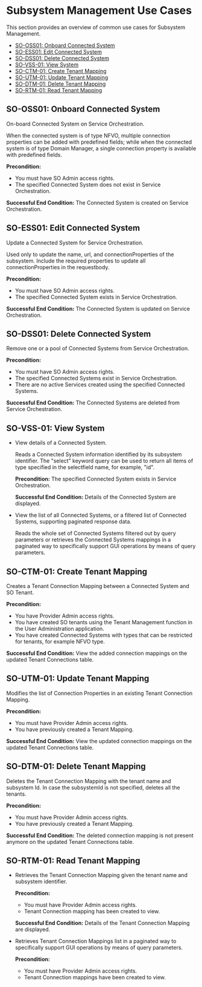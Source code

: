 # Subsystem Management Use Cases

This section provides an overview of common use cases for Subsystem Management.

- [SO-OSS01: Onboard Connected System](#so-oss01-onboard-connected-system)
- [SO-ESS01: Edit Connected System](#so-ess01-edit-connected-system)
- [SO-DSS01: Delete Connected System](#so-dss01-delete-connected-system)
- [SO-VSS-01: View System](#so-vss-01-view-system)
- [SO-CTM-01: Create Tenant Mapping](#so-ctm-01-create-tenant-mapping)
- [SO-UTM-01: Update Tenant Mapping](#so-utm-01-update-tenant-mapping)
- [SO-DTM-01: Delete Tenant Mapping](#so-dtm-01-delete-tenant-mapping)
- [SO-RTM-01: Read Tenant Mapping](#so-rtm-01-read-tenant-mapping)

## SO-OSS01: Onboard Connected System

On-board Connected System on Service Orchestration.

When the connected system is of type NFVO, multiple connection properties can be
added with predefined fields; while when the connected system is of type
Domain Manager, a single connection property is available with predefined fields.

**Precondition:**

- You must have SO Admin access rights.
- The specified Connected System does not exist in Service Orchestration.

**Successful End Condition:** The Connected System is created on Service
Orchestration.

## SO-ESS01: Edit Connected System

Update a Connected System for Service Orchestration.

Used only to update the name, url, and connectionProperties of the subsystem.
Include the required properties to update all connectionProperties in the
requestbody.

**Precondition:**

- You must have SO Admin access rights.
- The specified Connected System exists in Service Orchestration.

**Successful End Condition:** The Connected System is updated on Service
Orchestration.

## SO-DSS01: Delete Connected System

Remove one or a pool of Connected Systems from Service Orchestration.

**Precondition:**

- You must have SO Admin access rights.
- The specified Connected Systems exist in Service Orchestration.
- There are no active Services created using the specified Connected Systems.

**Successful End Condition:** The Connected Systems are deleted from
Service Orchestration.

## SO-VSS-01: View System

- View details of a Connected System.

   Reads a Connected System information identified by its subsystem identifier.
   The "select" keyword query can be used to return all items of type specified
   in the selectfield name, for example, "id".

   **Precondition:** The specified Connected System exists in Service Orchestration.

   **Successful End Condition:** Details of the Connected System are displayed.

- View the list of all Connected Systems, or a filtered list of Connected Systems,
  supporting paginated response data.

  Reads the whole set of Connected Systems filtered out by query parameters or
  retrieves the Connected Systems mappings in a paginated way to specifically
  support GUI operations by means of query parameters.

## SO-CTM-01: Create Tenant Mapping

Creates a Tenant Connection Mapping between a Connected System and SO Tenant.

**Precondition:**

- You have Provider Admin access rights.
- You have created SO tenants using the Tenant Management function in the
  User Administration application.
- You have created Connected Systems with types that can be restricted for
  tenants, for example NFVO type.

**Successful End Condition:** View the added connection mappings on the updated
Tenant Connections table.

## SO-UTM-01: Update Tenant Mapping

Modifies the list of Connection Properties in an existing Tenant Connection
Mapping.

**Precondition:**

- You must have Provider Admin access rights.
- You have previously created a Tenant Mapping.

**Successful End Condition:** View the updated connection mappings on the
updated Tenant Connections table.

## SO-DTM-01: Delete Tenant Mapping

Deletes the Tenant Connection Mapping with the tenant name and subsystem Id.
In case the subsystemId is not specified, deletes all the tenants.

**Precondition:**

- You must have Provider Admin access rights.
- You have previously created a Tenant Mapping.

**Successful End Condition:** The deleted connection mapping is not present
anymore on the updated Tenant Connections table.

## SO-RTM-01: Read Tenant Mapping

- Retrieves the Tenant Connection Mapping given the tenant name and subsystem
  identifier.

  **Precondition:**

  - You must have Provider Admin access rights.
  - Tenant Connection mapping has been created to view.

  **Successful End Condition:** Details of the Tenant Connection Mapping are
  displayed.

- Retrieves Tenant Connection Mappings list in a paginated way to specifically support
  GUI operations by means of query parameters.

  **Precondition:**

  - You must have Provider Admin access rights.
  - Tenant Connection mappings have been created to view.
